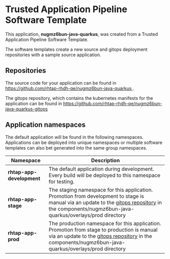 # Trusted Application Pipeline Software Template

This application, **nugmz6bun-java-quarkus**, was created from a Trusted Application Pipeline Software Template.

The software templates create a new source and gitops deployment repositories with a sample source application. 

## Repositories

The source code for your application can be found in [https://github.com/rhtap-rhdh-qe/nugmz6bun-java-quarkus ](https://github.com/rhtap-rhdh-qe/nugmz6bun-java-quarkus ).
 
The gitops repository, which contains the kubernetes manifests for the application can be found in 
[https://github.com/rhtap-rhdh-qe/nugmz6bun-java-quarkus-gitops ](https://github.com/rhtap-rhdh-qe/nugmz6bun-java-quarkus-gitops ) 

## Application namespaces 

The default application will be found in the following namespaces. Applications can be deployed into unique namespaces or multiple software templates can also bet generated into the same group namespaces.  

|  Namespace   |  Description   |  
| -------- | -------- |   
| **rhtap-app-development** | The default application during development. Every build will be deployed to this namespace for testing. | 
| **rhtap-app-stage** | The staging namespace for this application. Promotion from development to stage is manual via an update to the [gitops repository](https://github.com/rhtap-rhdh-qe/nugmz6bun-java-quarkus-gitops ) in the components/nugmz6bun-java-quarkus/overlays/prod directory |  
| **rhtap-app-prod** | The production namespace for this application. Promotion from stage to production is manual via an update to the [gitops repository](https://github.com/rhtap-rhdh-qe/nugmz6bun-java-quarkus-gitops ) in the components/nugmz6bun-java-quarkus/overlays/prod directory | 
